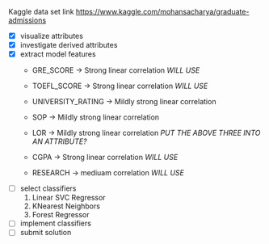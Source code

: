 Kaggle data set link
https://www.kaggle.com/mohansacharya/graduate-admissions

- [x] visualize attributes
- [x] investigate derived attributes
- [x] extract model features
    * GRE_SCORE -> Strong linear correlation *WILL USE*
    * TOEFL_SCORE -> Strong linear correlation *WILL USE*

    * UNIVERSITY_RATING -> Mildly strong linear correlation
    * SOP -> Mildly strong linear correlation
    * LOR -> Mildly strong linear correlation
        *PUT THE ABOVE THREE INTO AN ATTRIBUTE?*

    * CGPA -> Strong linear correlation *WILL USE*

    * RESEARCH -> mediuam correlation *WILL USE*
- [ ] select classifiers
    1. Linear SVC Regressor
    2. KNearest Neighbors
    3. Forest Regressor
- [ ] implement classifiers
- [ ] submit solution